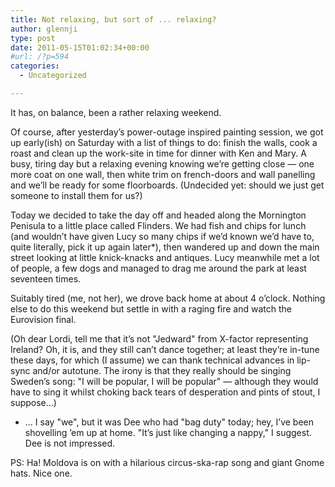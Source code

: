 ```yaml
---
title: Not relaxing, but sort of ... relaxing?
author: glennji
type: post
date: 2011-05-15T01:02:34+00:00
#url: /?p=594
categories:
  - Uncategorized

---
```

It has, on balance, been a rather relaxing weekend.

Of course, after yesterday&#8217;s power-outage inspired painting session, we got up early(ish) on Saturday with a list of things to do: finish the walls, cook a roast and clean up the work-site in time for dinner with Ken and Mary. A busy, tiring day but a relaxing evening knowing we&#8217;re getting close &#8212; one more coat on one wall, then white trim on french-doors and wall panelling and we&#8217;ll be ready for some floorboards. (Undecided yet: should we just get someone to install them for us?)

Today we decided to take the day off and headed along the Mornington Penisula to a little place called Flinders. We had fish and chips for lunch (and wouldn&#8217;t have given Lucy so many chips if we&#8217;d known we&#8217;d have to, quite literally, pick it up again later*), then wandered up and down the main street looking at little knick-knacks and antiques. Lucy meanwhile met a lot of people, a few dogs and managed to drag me around the park at least seventeen times.

Suitably tired (me, not her), we drove back home at about 4 o&#8217;clock. Nothing else to do this weekend but settle in with a raging fire and watch the Eurovision final. 

(Oh dear Lordi, tell me that it&#8217;s not "Jedward" from X-factor representing Ireland? Oh, it is, and they still can&#8217;t dance together; at least they&#8217;re in-tune these days, for which (I assume) we can thank technical advances in lip-sync and/or autotune. The irony is that they really should be singing Sweden&#8217;s song: "I will be popular, I will be popular" &#8212; although they would have to sing it whilst choking back tears of desperation and pints of stout, I suppose&#8230;)

* &#8230; I say "we", but it was Dee who had "bag duty" today; hey, I&#8217;ve been shovelling &#8217;em up at home. "It&#8217;s just like changing a nappy," I suggest. Dee is not impressed.

PS: Ha! Moldova is on with a hilarious circus-ska-rap song and giant Gnome hats. Nice one.
